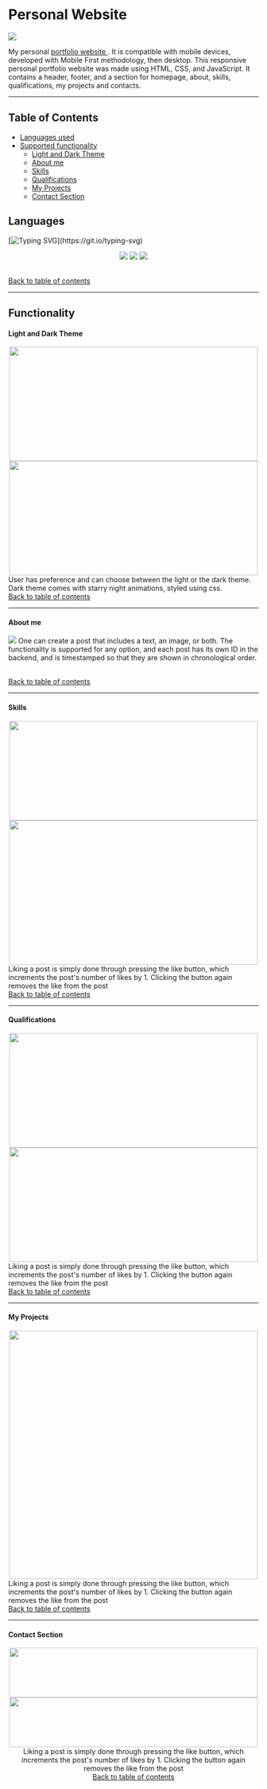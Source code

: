 # Personal Website

<a href="https://alitaha.ca"> <img src="https://user-images.githubusercontent.com/103478551/210185146-782cac57-cda1-4619-b6d6-e94dc96c49a5.png"> </a>

My personal <a href="https://alitaha.ca"> portfolio website </a>. It is compatible with mobile devices, developed with Mobile First methodology, then desktop. This responsive personal portfolio website was made using HTML, CSS, and JavaScript. It contains a header, footer, and a section for homepage, about, skills, qualifications, my projects and contacts. 

<hr>

<h2 id="top">Table of Contents</h2>

* [Languages used](#languages)
* [Supported functionality](#functionality)
  + [Light and Dark Theme](#light-and-dark-theme)
  + [About me](#about-me)
  + [Skills](#skills)
  + [Qualifications](#qualifications)
  + [My Projects](#my-projects)
  + [Contact Section](#contact-section)
  
## Languages
[![Typing SVG](https://readme-typing-svg.demolab.com/?lines=Languages;)](https://git.io/typing-svg)
<p align="center">
<img src="https://img.shields.io/badge/JavaScript-F7DF1E?style=for-the-badge&logo=javascript&logoColor=black"/> 
<img src="https://img.shields.io/badge/HTML-239120?style=for-the-badge&logo=html5&logoColor=whit"/>
<img src="https://img.shields.io/badge/CSS-239120?&style=for-the-badge&logo=css3&logoColor=white"/>
</p>
<br>
<a href="#top" class="btn">Back to table of contents</a>
<hr>

## Functionality

#### Light and Dark Theme
<div align="center">
<a href="https://alitaha.ca"> <img src="https://user-images.githubusercontent.com/103478551/210185146-782cac57-cda1-4619-b6d6-e94dc96c49a5.png" width="500" height="230"> </a>
<a href="https://alitaha.ca"> <img src="https://user-images.githubusercontent.com/103478551/210185364-929b23a6-7489-4af0-a70d-bd091a2cbbcf.png" width="500" height="230"></a>
</div>
User has preference and can choose between the light or the dark theme. Dark theme comes with starry night animations, styled using css.
<br>
<a href="#top" class="btn">Back to table of contents</a><hr>

#### About me
<a href="https://alitaha.ca"><img src="https://user-images.githubusercontent.com/103478551/210185536-0b3d6141-81b5-4150-b92d-2a31664a9fb7.png"></a>
One can create a post that includes a text, an image, or both. The functionality is supported for any option, and each post has its own ID in the backend, and is timestamped so that they are shown in chronological order.

<br>
<a href="#top" class="btn">Back to table of contents</a><hr>

#### Skills
<div align="center">
<a href="https://alitaha.ca"> <img src="https://user-images.githubusercontent.com/103478551/210185599-629a642a-d2d4-4521-903a-6d0ae0b32434.png" width="500" height="200"> </a>
<a href="https://alitaha.ca"> <img src="https://user-images.githubusercontent.com/103478551/210185603-dc19261c-57d6-4240-a536-41e6b077fd28.png" width="500" height="290"></a>
</div>
Liking a post is simply done through pressing the like button, which increments the post's number of likes by 1. Clicking the button again removes the like from the post

<br>
<a href="#top" class="btn">Back to table of contents</a><hr>

#### Qualifications
<div align="center">
<a href="https://alitaha.ca"> <img src="https://user-images.githubusercontent.com/103478551/210185846-5accf58d-0b08-4364-9d4d-7ec469e4e058.png" width="500" height="230"> </a>
<a href="https://alitaha.ca"> <img src="https://user-images.githubusercontent.com/103478551/210185852-5de32f2d-8d4b-450f-af87-db882f9f673f.png" width="500" height="230"></a>
</div>
Liking a post is simply done through pressing the like button, which increments the post's number of likes by 1. Clicking the button again removes the like from the post

<br>
<a href="#top" class="btn">Back to table of contents</a><hr>

#### My Projects
<div align="center">
<a href="https://alitaha.ca"><img src="https://user-images.githubusercontent.com/103478551/210186022-3ab98b91-17ca-4924-a414-5f92f211eeef.png" width="500" height="500"></a>
</div>
Liking a post is simply done through pressing the like button, which increments the post's number of likes by 1. Clicking the button again removes the like from the post

<br>
<a href="#top" class="btn">Back to table of contents</a><hr>

#### Contact Section
<div align="center">
<a href="https://alitaha.ca"> <img src="https://user-images.githubusercontent.com/103478551/210186056-1a80f910-309b-41a3-b1ad-8f9eb436fcb6.png" width="500" height="100"> </a>
  
<div align="center">
<a href="https://alitaha.ca"> <img src="https://user-images.githubusercontent.com/103478551/210186082-ff040876-eb86-4bea-b592-c83d3ddda703.png" width="500" height="100"> </a>

</div>
Liking a post is simply done through pressing the like button, which increments the post's number of likes by 1. Clicking the button again removes the like from the post


<br>
<a href="#top" class="btn">Back to table of contents</a>

